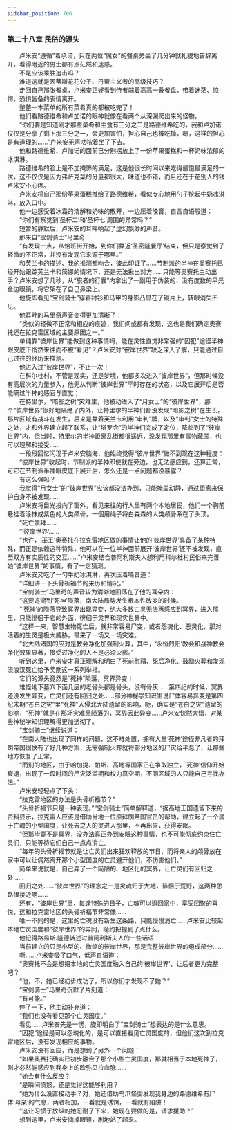 ```yaml
---
sidebar_position: 706
---
```

### 第二十八章 民俗的源头  


　　卢米安“遵循”着承诺，只在两位“魔女”的餐桌旁坐了几分钟就礼貌地告辞离开，看得附近的男士都有点茫然和迷惑。  
　　不是应该乘胜追击吗？  
　　难道这就是因蒂斯花花公子、丹蒂主义者的高级技巧？  
　　走回自己那张餐桌，卢米安正好看到侍者端着高高一叠餐盘，带着迷茫、惊愕、恐惧皆备的表情离开。  
　　整整一本菜单的所有菜肴真的都被吃完了！  
　　他们看路德维希和卢加诺的眼神就像在看两个从深渊爬出来的怪物。  
　　“你们要是知道刚才那些菜肴和主食有三分之二是路德维希吃的，我和卢加诺仅仅是分享了剩下那三分之一，会更加害怕，担心自己也被吃掉，嗯，这样的担心是有道理的……”卢米安无声咕哝着坐了下去。  
　　他和路德维希、卢加诺的面前已分别摆放上了一份苹果蛋糕和一杯奶味浓郁的冰淇淋。  
　　路德维希的脸上是不加掩饰的满足，这是他很长时间以来吃得最饱最满足的一次，这不仅仅是因为弗萨克菜的分量都很大，味道也不错，而且还在于花别人的钱卢米安不心疼。  
　　卢米安将自己那份苹果蛋糕推给了路德维希，看似专心地用勺子挖起牛奶冰淇淋，放入口中。  
　　他一边感受着冰霜的溶解和奶味的散开，一边压着嗓音，自言自语般道：  
　　“你们有察觉到‘圣杯二’和‘圣杯七’周围的异常吗？”  
　　短暂的静默后，卢米安的耳畔响起了虚幻飘渺的声音。  
　　那来自“宝剑骑士”马里奇：  
　　“有发现一点，从恰班街开始，到你们靠近‘圣密隆餐厅’结束，但只是察觉到了轻微的不正常，并没有发现它来源于哪里。”  
　　和芙兰卡的描述、我的推测都吻合，彼此印证了……节制派的半神在奥赛托已经开始跟踪芙兰卡和简娜的情况下，还是无法揪出对方……只能等奥赛托主动出手？卢米安想了几秒，从“旅者的行囊”内拿出了一副用于伪装的、没有度数的平光金边眼镜，将它架在了自己鼻梁上。  
　　他旋即看见“宝剑骑士”穿着衬衫和马甲的身影凸显在了镜片上，转眼消失不见。  
　　他耳畔的马里奇声音变得更加清晰了：  
　　“类似的轻微不正常和相应的痕迹，我们间或都有发现，这也是我们确定奥赛托还在拉克雷区域的主要原因之一。”  
　　单纯靠“彼岸世界”能做到这种事情吗，能在灵性直觉非常强的“囚犯”途径半神眼皮底下悄然来往而不被“看见”？卢米安对“彼岸世界”缺乏深入了解，只能通过自己过往的经历来推测。  
　　他进入过“彼岸世界”，不止一次！  
　　在科尔杜村，不管是现实，还是梦境，他都多次进入“彼岸世界”，但那时候没有高层次的力量参入，他无从判断“彼岸世界”平时存在的状态，以及它展开后是否能瞒过半神的感官与直觉；  
　　在特里尔，“暗影之树”灾难里，他被动进入了“月女士”的“彼岸世界”，那个“彼岸世界”很好地隔绝了内外，让特里尔的半神们都没发现“暗影之树”在生长，那片区域有战斗在发生，后来是靠着芙兰卡利用“审判”牌，以及“审判”女士的特殊之处，才和外界建立起了联系，让“塔罗会”的半神们完成了定位，降临到了“彼岸世界”内，但当时，特里尔的半神距离乱街都很遥远，没发现那里有事物藏匿，也可以理解和接受……  
　　一段段回忆闪现于卢米安脑海，他始终觉得“彼岸世界”做不到现在这种程度：  
　　“彼岸世界”收起时，节制派的半神即使就在旁边，也无法感应到，还算正常，可它在节制派半神眼皮底下展开后，怎么还是一点问题都没暴露？  
　　有这么强吗？  
　　我觉得“月女士”的“彼岸世界”应该都没法办到，只能掩盖动静，通过距离来保护自身不被发现……  
　　卢米安将目光投向了窗外，看见来往的行人里有两个本地居民，他们一个胸前悬挂着涂抹成紫色的人类颅骨，一個用绳子将白森森的人类颅骨系在了头顶。  
　　“死亡崇拜……  
　　“‘彼岸世界’……  
　　“也许，‘巫王’奥赛托在拉克雷地区做的事情让他的‘彼岸世界’具备了某种特殊，而正是依赖这种特殊，他可以在一位半神面前展开‘彼岸世界’还不被发现，直至双方有实质性的交互……”卢米安结合普阿利斯夫人想利用科尔杜村民俗来完善她“彼岸世界”的事情，有了一定猜测。  
　　卢米安又吃了一勺牛奶冰淇淋，再次压着嗓音道：  
　　“详细讲一下头骨祈福节的来历和情况。”  
　　“宝剑骑士”马里奇的声音较为清晰地回荡在了他的耳朵内：  
　　“这要追溯到‘死神’陨落，南大陆局势发生根本性改变的时候。  
　　“‘死神’的陨落导致冥界出现异变，绝大多数亡灵无法再感应到冥界，进入那里，只能徘徊于它的外面，徘徊于灵界和现实世界中。  
　　“这样一来，智慧生物死亡后，就非常容易尸变，或者怨魂化、恶灵化，那对活着的生灵是极大威胁，带来了一场又一场灾难。  
　　“北大陆诸国的应对是教会净化加强制火葬，其中，‘永恒烈阳’教会和战神教会净化效果显著，接受过净化的人不是必须火葬。”  
　　听到这里，卢米安才真正理解和明白了死前慰藉、死后净化、鼓励火葬和发现流浪汉死亡给予奖励这一系列举措。  
　　它们的源头竟然是“死神”陨落，冥界异变！  
　　难怪地下墓穴下面几层的老骨头都是骨头，没有骨灰……第四纪的时候，冥界还没发生异变，亡灵们还有回归之处……部分神秘学知识里说尸体容易异变是第四纪末期“苍白之灾”里“死神”入侵北大陆遗留的影响，呃，确实是“苍白之灾”遗留的影响，“死神”就是在那场灾难里陨落的，冥界因此异变……卢米安恍然大悟，对某些神秘学知识理解得更加透彻了。  
　　“宝剑骑士”继续说道：  
　　“在南大陆也出现了同样的问题，这不难处置，拥有大量‘死神’途径非凡者的拜朗帝国很快有了好几种方案，无需强制火葬就将部分地区的尸灾给平息了，让那些地方恢复了正常。  
　　“而别的地区，由于哈加提、帕斯、高地等国家正在争取独立，‘死神’信仰开始衰退，出现了一段时间的尸灾泛滥期和权力真空期，不同区域的人只能自己寻找办法。”  
　　卢米安轻轻点了下头：  
　　“拉克雷地区的办法是头骨祈福节？”  
　　“头骨祈福节只是一种表现。”“宝剑骑士”简单解释道，“据高地王国遗留下来的资料显示，拉克雷人应该是借助当地一位原拜朗帝国官员的帮助，建立起了一个属于亡魂的小型国度，让死去之人的灵进入那里，不再出来，获得安眠。  
　　“但那毕竟不是冥界，没办法真正办到安眠这种事情，也不可能彻底约束住亡灵们，只能等待它们自己一点点消亡。  
　　“每年的头骨祈福节就是让亡灵们出来狂欢释放的节日，而将亲人的颅骨放在家中可以让偶然离开那个小型国度的亡灵避开他们，不伤害他们。”  
　　简单来说就是，自己弄了一个简陋的、地区化的冥界，让亡灵们有回归之处……  
　　回归之处……“彼岸世界”的理念之一是灵魂归于大地，徘徊于荒野，这两种思路很接近啊……  
　　还有，“彼岸世界”里，每逢特殊的日子，亡魂可以返回家中，享受团聚的喜悦，这和拉克雷地区的头骨祈福节非常像……  
　　唯一不同的是，这里的亡魂没有新生这条路，只能慢慢消亡……卢米安比较起本地亡灵国度和“彼岸世界”的异同，隐约把握到了点什么。  
　　他记得路易斯.隆德转述过普阿利斯夫人的一些话语：  
　　当前建立的只是小型的、微缩的彼岸世界，那是完整彼岸世界的组成部分……  
　　嘶……卢米安吸了口气，低声自语道：  
　　“奥赛托不会是想把本地的亡灵国度融入自己的‘彼岸世界’，让后者更为完整吧？  
　　“他，不，她已经初步成功了，所以你们才发现不了她？”  
　　“宝剑骑士”马里奇沉默了片刻道：  
　　“有可能。”  
　　停了一下，他主动补充道：  
　　“我们也没有看见那个亡灵国度。”  
　　看见……卢米安先是一愣，旋即明白了“宝剑骑士”想表达的是什么意思。  
　　“囚犯”途径是可以怨魂化的，是可以直接看见亡灵国度的，但他们这次到拉克雷地区后，没有发现相应的事物。  
　　卢米安没有回应，而是想到了另外一个问题：  
　　“如果奥赛托确实已初步融合了那个小型亡灵国度，那就相当于本地死神了，刚才必然能感应到我身上的欧弥贝拉血脉……  
　　“她会有什么反应？  
　　“是瞬间愤怒，还是觉得这能够利用？  
　　“她为什么没直接动手？对，她还借助鸟爪怪婴发现我身边的路德维希有尸体‘母亲’的气息，两者相加，一看就是诱饵，一看就有陷阱！  
　　“这让习惯于放纵的她忍耐了下来，她现在要做的是，请求援助？”  
　　想到这里，卢米安摘掉眼镜，刷地站了起来。  
